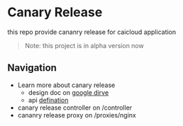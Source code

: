# Canary Release

this repo provide cananry release for caicloud application

>   Note: this project is in alpha version now

## Navigation

-   Learn more about canary release
    -   design doc on [google dirve](http://ffff.im/0Klf)
    -   api [defination](https://github.com/caicloud/clientset/blob/master/pkg/apis/release/v1alpha1/types.go#L162)
-   canary release controller on /controller
-   cananry release proxy on /proxies/nginx